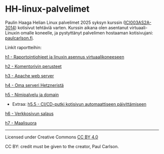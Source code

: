 # HH-linux-palvelimet

Paulin Haaga Helian Linux palvelimet 2025 syksyn kurssin ([ICI003AS2A-3014](https://terokarvinen.com/linux-palvelimet/)) kotisivut tehtäviä varten. Kurssin aikana olen asentanut virtuaali-Linuxin omalle koneelle, ja pystyttänyt palvelimen hostaaman kotisivujani: [paulcarlson.fi](https://paulcarlson.fi).

Linkit raportteihin:

[h1 - Raportointiohjeet ja linuxin asennus virtuaalikoneeseen](https://github.com/Phoolis/HH-linux-palvelimet/blob/main/h1.md)

[h2 - Komentorivin perusteet](https://github.com/Phoolis/HH-linux-palvelimet/blob/main/h2.md)

[h3 - Apache web server](https://github.com/Phoolis/HH-linux-palvelimet/blob/main/h3.md)

[h4 - Oma serveri Hetzneristä](https://github.com/Phoolis/HH-linux-palvelimet/blob/main/h4.md)

[h5 - Nimipalvelu ja domain](https://github.com/Phoolis/HH-linux-palvelimet/blob/main/h5.md)

- Extraa: [h5.5 - CI/CD-putki kotisivun automaattiseen päivittämiseen](https://github.com/Phoolis/HH-linux-palvelimet/blob/main/h5.5.md)

[h6 - Verkkosivun salaus](https://github.com/Phoolis/HH-linux-palvelimet/blob/main/h6.md)

[h7 - Maalisuora](https://github.com/Phoolis/HH-linux-palvelimet/blob/main/h7.md)

----
Licensed under Creative Commons [CC BY 4.0](https://creativecommons.org/licenses/by/4.0/)

CC BY: credit must be given to the creator, Paul Carlson.
